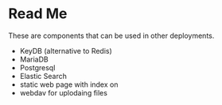 # Read Me

These are components that can be used in other deployments.

- KeyDB (alternative to Redis)
- MariaDB
- Postgresql
- Elastic Search
- static web page with index on
- webdav for uplodaing files